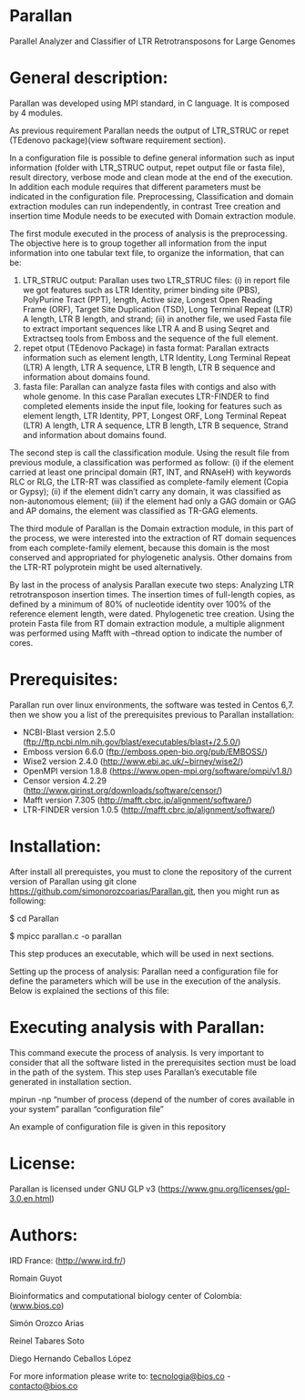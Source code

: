 # Parallan
Parallel Analyzer and Classifier of LTR Retrotransposons for Large Genomes

# General description: 

Parallan was developed using MPI standard, in C language. It is composed by 4 modules.

As previous requirement Parallan needs the output of LTR_STRUC or repet (TEdenovo package)(view software requirement section).

In a configuration file is possible to define general information such as input information (folder with LTR_STRUC output, repet output file or fasta file), result directory, verbose mode and clean mode at the end of the execution. In addition each module requires that different parameters must be indicated in the configuration file. Preprocessing, Classification and domain extraction modules can run independently, in contrast Tree creation and insertion time Module needs to be executed with Domain extraction module.

The first module executed in the process of analysis is the preprocessing. The objective here is to group together all information from the input information into one tabular text file, to organize the information, that can be:
1) LTR_STRUC output: Parallan uses two LTR_STRUC files: (i) in report file we got features such as LTR Identity, primer binding site (PBS), PolyPurine Tract (PPT), length, Active size, Longest Open Reading Frame (ORF), Target Site Duplication (TSD), Long Terminal Repeat (LTR) A length, LTR B length, and strand; (ii) in another file, we used Fasta file to extract important sequences like LTR A and B using Seqret and Extractseq tools from Emboss and the sequence of the full element.
2) repet otput (TEdenovo Package) in fasta format: Parallan extracts information such as element length, LTR Identity, Long Terminal Repeat (LTR) A length, LTR A sequence, LTR B length, LTR B sequence and information about domains found. 
3) fasta file: Parallan can analyze fasta files with contigs and also with whole genome. In this case Parallan executes LTR-FINDER to find completed elements inside the input file, looking for features such as element length, LTR Identity, PPT, Longest ORF, Long Terminal Repeat (LTR) A length, LTR A sequence, LTR B length, LTR B sequence, Strand and information about domains found.

The second step is call the classification module. Using the result file from previous module, a classification was performed as follow: (i) if the element carried at least one principal domain (RT, INT, and RNAseH) with keywords RLC or RLG, the LTR-RT was classified as complete-family element (Copia or Gypsy); (ii) if the element didn’t carry any domain, it was classified as non-autonomous element; (iii) if the element had only a GAG domain or GAG and AP domains, the element was classified as TR-GAG elements.

The third module of Parallan is the Domain extraction module, in this part of the process, we were interested into the extraction of RT domain sequences from each complete-family element, because this domain is the most conserved and appropriated for phylogenetic analysis. Other domains from the LTR-RT polyprotein might be used alternatively. 

By last in the process of analysis Parallan execute two steps:
Analyzing LTR retrotransposon insertion times.
The insertion times of full-length copies, as defined by a minimum of 80% of nucleotide identity over 100% of the reference element length, were dated.
Phylogenetic tree creation.
Using the protein Fasta file from RT domain extraction module, a multiple alignment was performed using Mafft with –thread option to indicate the number of cores.

# Prerequisites: 
Parallan run over linux environments, the software was tested in Centos 6,7.  then we show you a list of the prerequisites previous to Parallan installation:

- NCBI-Blast version 2.5.0 (ftp://ftp.ncbi.nlm.nih.gov/blast/executables/blast+/2.5.0/)
- Emboss version 6.6.0 (ftp://emboss.open-bio.org/pub/EMBOSS/)
- Wise2 version 2.4.0 (http://www.ebi.ac.uk/~birney/wise2/)
- OpenMPI version 1.8.8 (https://www.open-mpi.org/software/ompi/v1.8/)
- Censor version 4.2.29 (http://www.girinst.org/downloads/software/censor/)
- Mafft version 7.305 (http://mafft.cbrc.jp/alignment/software/)
- LTR-FINDER version 1.0.5 (http://mafft.cbrc.jp/alignment/software/)

# Installation:
After install all prerequistes, you must to clone the repository of the current version of Parallan using  git clone https://github.com/simonorozcoarias/Parallan.git, then you might run as following:

$ cd Parallan

$ mpicc parallan.c -o parallan

This step produces an executable, which will be used in next sections. 

Setting up the process of analysis:
Parallan need a configuration file for define the parameters which will be use in the execution of the analysis. Below is explained the sections of this file:

# Executing analysis with Parallan:

This command execute the process of analysis. Is very important to consider that all the software listed in the prerequisites section must be load in the path of the system. This step uses Parallan’s executable file generated in installation section.

mpirun -np “number of process (depend of the number of cores available in your system” parallan “configuration file”

An example of configuration file is given in this repository

# License:
Parallan is licensed under GNU GLP v3
(https://www.gnu.org/licenses/gpl-3.0.en.html)

# Authors:
IRD France: (http://www.ird.fr/) 

Romain Guyot 

Bioinformatics and computational biology center of Colombia: (www.bios.co) 

Simón Orozco Arias

Reinel Tabares Soto

Diego Hernando Ceballos López

For more information please write to: tecnologia@bios.co - contacto@bios.co

